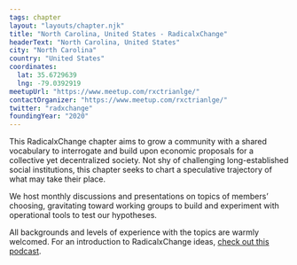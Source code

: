 ```yaml
---
tags: chapter
layout: "layouts/chapter.njk"
title: "North Carolina, United States - RadicalxChange"
headerText: "North Carolina, United States"
city: "North Carolina"
country: "United States"
coordinates:
  lat: 35.6729639
  lng: -79.0392919
meetupUrl: "https://www.meetup.com/rxctrianlge/"
contactOrganizer: "https://www.meetup.com/rxctrianlge/"
twitter: "radxchange"
foundingYear: "2020"
---
```

This RadicalxChange chapter aims to grow a community with a shared vocabulary to interrogate and build upon economic proposals for a collective yet decentralized society. Not shy of challenging long-established social institutions, this chapter seeks to chart a speculative trajectory of what may take their place.

We host monthly discussions and presentations on topics of members’ choosing, gravitating toward working groups to build and experiment with operational tools to test our hypotheses.

All backgrounds and levels of experience with the topics are warmly welcomed. For an introduction to RadicalxChange ideas, [check out this podcast](https://80000hours.org/podcast/episodes/glen-weyl-radically-reforming-capitalism-and-democracy/).